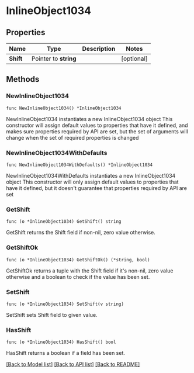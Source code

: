 # InlineObject1034

## Properties

Name | Type | Description | Notes
------------ | ------------- | ------------- | -------------
**Shift** | Pointer to **string** |  | [optional] 

## Methods

### NewInlineObject1034

`func NewInlineObject1034() *InlineObject1034`

NewInlineObject1034 instantiates a new InlineObject1034 object
This constructor will assign default values to properties that have it defined,
and makes sure properties required by API are set, but the set of arguments
will change when the set of required properties is changed

### NewInlineObject1034WithDefaults

`func NewInlineObject1034WithDefaults() *InlineObject1034`

NewInlineObject1034WithDefaults instantiates a new InlineObject1034 object
This constructor will only assign default values to properties that have it defined,
but it doesn't guarantee that properties required by API are set

### GetShift

`func (o *InlineObject1034) GetShift() string`

GetShift returns the Shift field if non-nil, zero value otherwise.

### GetShiftOk

`func (o *InlineObject1034) GetShiftOk() (*string, bool)`

GetShiftOk returns a tuple with the Shift field if it's non-nil, zero value otherwise
and a boolean to check if the value has been set.

### SetShift

`func (o *InlineObject1034) SetShift(v string)`

SetShift sets Shift field to given value.

### HasShift

`func (o *InlineObject1034) HasShift() bool`

HasShift returns a boolean if a field has been set.


[[Back to Model list]](../README.md#documentation-for-models) [[Back to API list]](../README.md#documentation-for-api-endpoints) [[Back to README]](../README.md)


